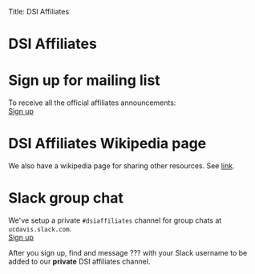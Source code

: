 Title: DSI Affiliates 

# DSI Affiliates 

# Sign up for mailing list
To receive all the official affiliates announcements: <br/>
<a href="mailto:sympa@sympa.ucdavis.edu?subject=Subscribe dsiaffiliates FIRSTNAME LASTNAME" class="btn btn-primary btn-md">Sign up</a>

# DSI Affiliates Wikipedia page
We also have a wikipedia page for sharing other resources.
See [link](https://github.com/dsidavis/dsiaffiliates/wiki/).

# Slack group chat 
We've setup a private `#dsiaffiliates` channel for group
chats at `ucdavis.slack.com`. <br>
<a href="https://ucdavis.slack.com/signup" class="btn btn-primary
btn-md">Sign up</a>

After you sign up, find and message ??? with your Slack username 
to be added to our __private__ DSI affiliates channel.

<!--
# Fall 2016 Competition 
[Stack Overflow Competition]({filename}../Data/SO/index.html)
-->
